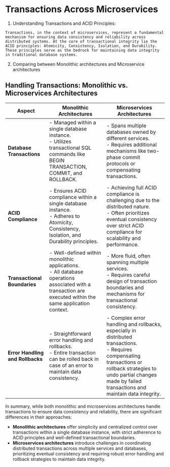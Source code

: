 # Transactions Across Microservices

1. Understanding Transactions and ACID Principles:

`Transactions, in the context of microservices, represent a fundamental mechanism for ensuring data consistency and reliability across distributed systems. At the core of transactional integrity lie the ACID principles: Atomicity, Consistency, Isolation, and Durability. These principles serve as the bedrock for maintaining data integrity in traditional database systems.`


2. Comparing between Monolithic architectures and Microservice architectures

## Handling Transactions: Monolithic vs. Microservices Architectures

| Aspect                   | Monolithic Architectures                                     | Microservices Architectures                                |
|--------------------------|--------------------------------------------------------------|-------------------------------------------------------------|
| **Database Transactions**| - Managed within a single database instance.<br>- Utilizes transactional SQL commands like BEGIN TRANSACTION, COMMIT, and ROLLBACK. | - Spans multiple databases owned by different services.<br>- Requires additional mechanisms like two-phase commit protocols or compensating transactions. |
| **ACID Compliance**      | - Ensures ACID compliance within a single database instance.<br>- Adheres to Atomicity, Consistency, Isolation, and Durability principles. | - Achieving full ACID compliance is challenging due to the distributed nature.<br>- Often prioritizes eventual consistency over strict ACID compliance for scalability and performance. |
| **Transactional Boundaries** | - Well-defined within monolithic applications.<br>- All database operations associated with a transaction are executed within the same application context. | - More fluid, often spanning multiple services.<br>- Requires careful design of transaction boundaries and mechanisms for transactional consistency. |
| **Error Handling and Rollbacks** | - Straightforward error handling and rollbacks.<br>- Entire transaction can be rolled back in case of an error to maintain data consistency. | - Complex error handling and rollbacks, especially in distributed transactions.<br>- Requires compensating transactions or rollback strategies to undo partial changes made by failed transactions and maintain data integrity. |

In summary, while both monolithic and microservices architectures handle transactions to ensure data consistency and reliability, there are significant differences in their approaches:
- **Monolithic architectures** offer simplicity and centralized control over transactions within a single database instance, with strict adherence to ACID principles and well-defined transactional boundaries.
- **Microservices architectures** introduce challenges in coordinating distributed transactions across multiple services and databases, prioritizing eventual consistency and requiring robust error handling and rollback strategies to maintain data integrity.




